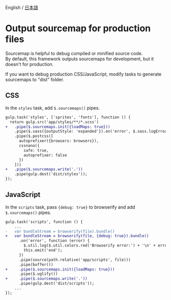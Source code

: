 English / [日本語](../help-ja/sourcemaps.md)

# Output sourcemap for production files

Sourcemap is helpful to debug compiled or minified source code.  
By default, this framework outputs sourcemaps for development, but it doesn't for production.

If you want to debug production CSS/JavaScript, modify tasks to generate sourcemaps to "dist" folder.

## CSS
In the `styles` task, add `$.sourcemaps()` pipes.

```diff
gulp.task('styles', ['sprites', 'fonts'], function () {
  return gulp.src('app/styles/**/*.scss')
+   .pipe($.sourcemaps.init({loadMaps: true}))
    .pipe($.sass({outputStyle: 'expanded'}).on('error', $.sass.logError))
    .pipe($.postcss([
      autoprefixer({browsers: browsers}),
      cssnano({
        safe: true,
        autoprefixer: false
      })
    ]))
+   .pipe($.sourcemaps.write('.'))
    .pipe(gulp.dest('dist/styles'));
});
```

## JavaScript
In the `scripts` task, pass `{debug: true}` to browserify and add `$.sourcemaps()` pipes.

```diff
gulp.task('scripts', function () {
    ...
-   var bundleStream = browserify(file).bundle()
+   var bundleStream = browserify(file, {debug: true}).bundle()
      .on('error', function (error) {
        $.util.log($.util.colors.red('Browserify error:') + '\n' + error.message);
        this.emit('end');
      })
      .pipe(source(path.relative('app/scripts', file)))
      .pipe(buffer())
+     .pipe($.sourcemaps.init({loadMaps: true}))
      .pipe($.uglify())
+     .pipe($.sourcemaps.write('.'))
      .pipe(gulp.dest('dist/scripts'));
    ...
});
```

